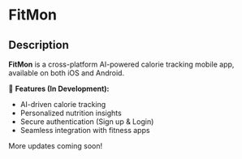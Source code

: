 # FitMon  

## Description  

**FitMon** is a cross-platform AI-powered calorie tracking mobile app, available on both iOS and Android.  

🚀 **Features (In Development):**  
- AI-driven calorie tracking  
- Personalized nutrition insights  
- Secure authentication (Sign up & Login)  
- Seamless integration with fitness apps  


More updates coming soon!  
